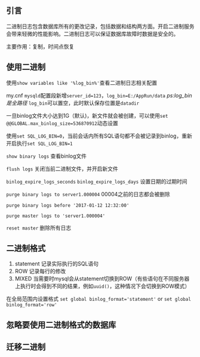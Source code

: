 ## 引言

二进制日志包含数据库所有的更改记录，包括数据和结构两方面。开启二进制服务会带来轻微的性能影响。二进制日志可以保证数据库故障时数据是安全的。

主要作用：复制，时间点恢复

## 使用二进制

使用`show variables like '%log_bin%'`查看二进制日志相关配置

my.cnf `mysqld`配置段新增`server_id=123`，`log_bin=E:/AppRun/data` *ps:log_bin是全路径*
`log_bin`可以置空，此时默认保存位置是`datadir`

一旦binlog文件大小达到1G（默认)，新文件就会被创建，可以使用`set @@GLOBAL.max_binlog_size=536870912`动态设置

使用`set SQL_LOG_BIN=0`，当前会话内所有SQL语句都不会被记录到binlog，重新开启执行`set SQL_LOG_BIN=1`

`show binary logs` 查看binlog文件

`flush logs` 关闭当前二进制文件，并开启新文件

`binlog_expire_logs_seconds` `binlog_expire_logs_days` 设置日期的过期时间

`purge binary logs to server1.000004` 00004之前的日志都会被删除

`purge binary logs before '2017-01-12 12:32:00'`

`purge master logs to 'server1.000004'` 

`reset master` 删除所有日志


## 二进制格式

1. statement 记录实际执行的SQL语句
2. ROW 记录每行的修改
3. MIXED 当需要时mysql会从statement切换到ROW（有些语句在不同服务器上执行时会得到不同的结果，例如`uuid()`，这种情况下会切换到ROW模式）

在全局范围内设置格式 `set global binlog_format='statement'` or `set global binlog_format='row'`

## 忽略要使用二进制格式的数据库

## 迁移二进制
